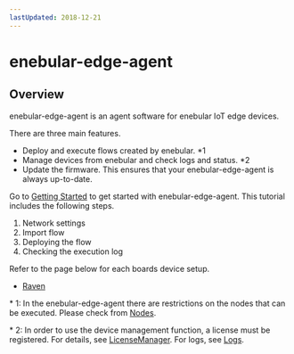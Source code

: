 ```yaml
---
lastUpdated: 2018-12-21
---
```


# enebular-edge-agent

## Overview

enebular-edge-agent is an agent software for enebular IoT edge devices.

There are three main features.

- Deploy and execute flows created by enebular. *1
- Manage devices from enebular and check logs and status. *2
- Update the firmware. This ensures that your enebular-edge-agent is always up-to-date.

Go to [Getting Started](./GettingStarted.md) to get started with enebular-edge-agent. This tutorial includes the following steps.

1. Network settings
1. Import flow
1. Deploying the flow
1. Checking the execution log

Refer to the page below for each boards device setup.

- [Raven](./../Board/RAVEN.md)

\* 1: In the enebular-edge-agent there are restrictions on the nodes that can be executed. Please check from [Nodes](./Nodes.md).

\* 2: In order to use the device management function, a license must be registered. For details, see [LicenseManager](./../Device/LicenseManager.md). For logs, see [Logs](./../Device/Logs.md).
